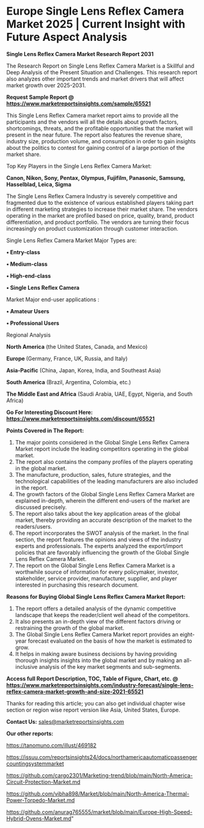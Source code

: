 # Europe Single Lens Reflex Camera Market 2025 | Current Insight with Future Aspect Analysis

<strong>Single Lens Reflex Camera Market Research Report 2031</strong>

The Research Report on Single Lens Reflex Camera Market is a Skillful and Deep Analysis of the Present Situation and Challenges. This research report also analyzes other important trends and market drivers that will affect market growth over 2025-2031.

<strong>Request Sample Report @ <a href=https://www.marketreportsinsights.com/sample/65521>https://www.marketreportsinsights.com/sample/65521</a></strong>

This Single Lens Reflex Camera market report aims to provide all the participants and the vendors will all the details about growth factors, shortcomings, threats, and the profitable opportunities that the market will present in the near future. The report also features the revenue share, industry size, production volume, and consumption in order to gain insights about the politics to contest for gaining control of a large portion of the market share.

Top Key Players in the Single Lens Reflex Camera Market:

<strong>Canon, Nikon, Sony, Pentax, Olympus, Fujifilm, Panasonic, Samsung, Hasselblad, Leica, Sigma</strong>

The Single Lens Reflex Camera Industry is severely competitive and fragmented due to the existence of various established players taking part in different marketing strategies to increase their market share. The vendors operating in the market are profiled based on price, quality, brand, product differentiation, and product portfolio. The vendors are turning their focus increasingly on product customization through customer interaction.

Single Lens Reflex Camera Market Major Types are:

<strong>• Entry-class

• Medium-class

• High-end-class

• Single Lens Reflex Camera</strong>

Market Major end-user applications :

<strong>• Amateur Users

• Professional Users</strong>

Regional Analysis

</u><strong><b>North America</b></strong> (the United States, Canada, and Mexico)

<strong><b>Europe </b></strong>(Germany, France, UK, Russia, and Italy)

<strong><b>Asia-Pacific</b></strong> (China, Japan, Korea, India, and Southeast Asia)

<strong><b>South America</b></strong> (Brazil, Argentina, Colombia, etc.)

<strong><b>The Middle East and Africa</b></strong> (Saudi Arabia, UAE, Egypt, Nigeria, and South Africa)

<strong>Go For Interesting Discount Here: <a href=https://www.marketreportsinsights.com/discount/65521>https://www.marketreportsinsights.com/discount/65521</a></strong>

<strong>Points Covered in The Report:</strong>
<ol>
  <li>The major points considered in the Global Single Lens Reflex Camera Market report include the leading competitors operating in the global market.</li>
  <li>The report also contains the company profiles of the players operating in the global market.</li>
  <li>The manufacture, production, sales, future strategies, and the technological capabilities of the leading manufacturers are also included in the report.</li>
  <li>The growth factors of the Global Single Lens Reflex Camera Market are explained in-depth, wherein the different end-users of the market are discussed precisely.</li>
  <li>The report also talks about the key application areas of the global market, thereby providing an accurate description of the market to the readers/users.</li>
  <li>The report incorporates the SWOT analysis of the market. In the final section, the report features the opinions and views of the industry experts and professionals. The experts analyzed the export/import policies that are favorably influencing the growth of the Global Single Lens Reflex Camera Market.</li>
  <li>The report on the Global Single Lens Reflex Camera Market is a worthwhile source of information for every policymaker, investor, stakeholder, service provider, manufacturer, supplier, and player interested in purchasing this research document.</li>
</ol>
<strong>Reasons for Buying Global Single Lens Reflex Camera Market Report:</strong>

<ol>
  <li>The report offers a detailed analysis of the dynamic competitive landscape that keeps the reader/client well ahead of the competitors.</li>
  <li>It also presents an in-depth view of the different factors driving or restraining the growth of the global market.</li>
  <li>The Global Single Lens Reflex Camera Market report provides an eight-year forecast evaluated on the basis of how the market is estimated to grow.</li>
  <li>It helps in making aware business decisions by having providing thorough insights insights into the global market and by making an all-inclusive analysis of the key market segments and sub-segments.</li>
</ol>
<strong>Access full Report Description, TOC, Table of Figure, Chart, etc. @ <a href=https://www.marketreportsinsights.com/industry-forecast/single-lens-reflex-camera-market-growth-and-size-2021-65521>https://www.marketreportsinsights.com/industry-forecast/single-lens-reflex-camera-market-growth-and-size-2021-65521</a></strong>


Thanks for reading this article; you can also get individual chapter wise section or region wise report version like Asia, United States, Europe.

<strong>Contact Us:</strong>
sales@marketreportsinsights.com

<strong>Our other reports:</strong>

<a href=https://tanomuno.com/illust/469182>https://tanomuno.com/illust/469182</a>

<a href=https://issuu.com/reportsinsights24/docs/northamericaautomaticpassengercountingsystemmarket>https://issuu.com/reportsinsights24/docs/northamericaautomaticpassengercountingsystemmarket</a>

<a href=https://github.com/cargo2301/Marketing-trend/blob/main/North-America-Circuit-Protection-Market.md>https://github.com/cargo2301/Marketing-trend/blob/main/North-America-Circuit-Protection-Market.md</a>

<a href=https://github.com/vibha898/Market/blob/main/North-America-Thermal-Power-Torpedo-Market.md>https://github.com/vibha898/Market/blob/main/North-America-Thermal-Power-Torpedo-Market.md</a>

<a href=https://github.com/anurag765555/market/blob/main/Europe-High-Speed-Hybrid-Ovens-Market.md>https://github.com/anurag765555/market/blob/main/Europe-High-Speed-Hybrid-Ovens-Market.md</a>"
